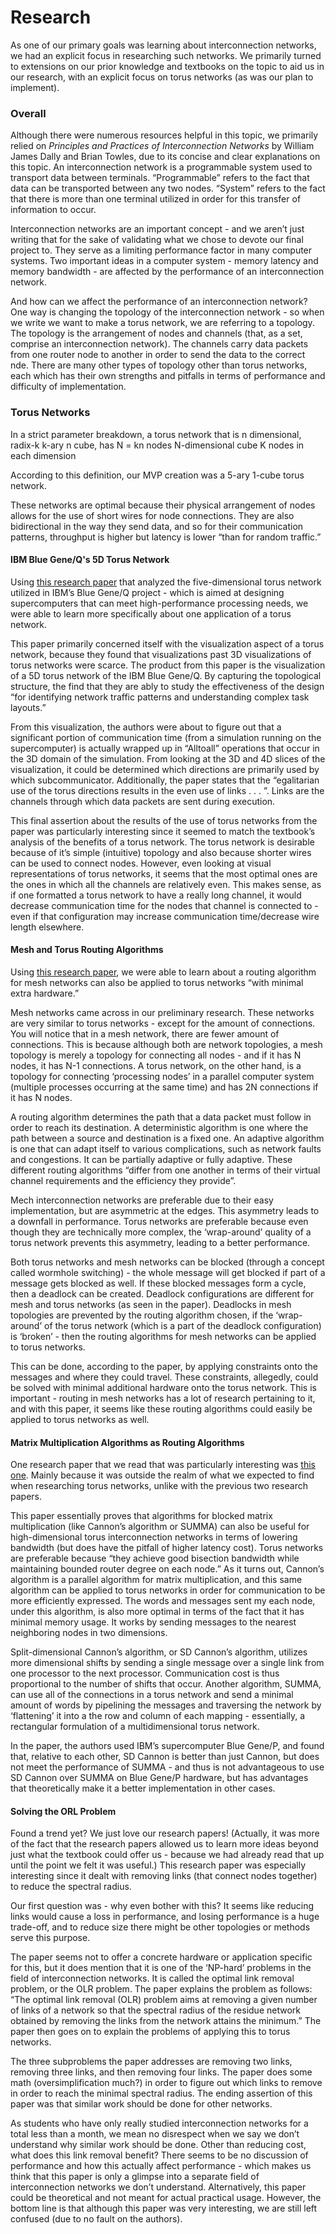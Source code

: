 # Research

As one of our primary goals was learning about interconnection networks, we had an explicit focus in researching such networks. We primarily turned to extensions on our prior knowledge and textbooks on the topic to aid us in our research, with an explicit focus on torus networks (as was our plan to implement).

### Overall
Although there were numerous resources helpful in this topic, we primarily relied on *Principles and Practices of Interconnection Networks* by William James Dally and Brian Towles, due to its concise and clear explanations on this topic.
An interconnection network is a programmable system used to transport data between terminals. “Programmable” refers to the fact that data can be transported between any two nodes. “System” refers to the fact that there is more than one terminal utilized in order for this transfer of information to occur.

Interconnection networks are an important concept - and we aren’t just writing that for the sake of validating what we chose to devote our final project to. They serve as a limiting performance factor in many computer systems. Two important ideas in a computer system - memory latency and memory bandwidth - are affected by the performance of an interconnection network.

And how can we affect the performance of an interconnection network? One way is changing the topology of the interconnection network - so when we write we want to make a torus network, we are referring to a topology. The topology is the arrangement of nodes and channels (that, as a set, comprise an interconnection network). The channels carry data packets from one router node to another in order to send the data to the correct nde. There are many other types of topology other than torus networks, each which has their own strengths and pitfalls in terms of performance and difficulty of implementation.

### Torus Networks
In a strict parameter breakdown, a torus network that is
	n dimensional,
	radix-k
	k-ary n cube,
has
	N = kn nodes
	N-dimensional cube
	K nodes in each dimension
  
According to this definition, our MVP creation was a 5-ary 1-cube torus network.

These networks are optimal because their physical arrangement of nodes allows for the use of short wires for node connections. They are also bidirectional in the way they send data, and so for their communication patterns, throughput is higher but latency is lower “than for random traffic.”

#### IBM Blue Gene/Q's 5D Torus Network

Using [this research paper](http://www.idav.ucdavis.edu/~ki/publications/vpa2014.pdf) that analyzed the five-dimensional torus network utilized in IBM’s Blue Gene/Q project - which is aimed at designing supercomputers that can meet high-performance processing needs, we were able to learn more specifically about one application of a torus network.

This paper primarily concerned itself with the visualization aspect of a torus network, because they found that visualizations past 3D visualizations of torus networks were scarce. The product from this paper is the visualization of a 5D torus network of the IBM Blue Gene/Q. By capturing the topological structure, the find that they are ably to study the effectiveness of the design “for identifying network traffic patterns and understanding complex task layouts.”

From this visualization, the authors were about to figure out that a significant portion of communication time (from a simulation running on the supercomputer) is actually wrapped up in  “Alltoall” operations that occur in the 3D domain of the simulation. From looking at the 3D and 4D slices of the visualization, it could be determined which directions are primarily used by which subcommunicator. Additionally, the paper states that the “egalitarian use of the torus directions results in the even use of links . . . ”. Links are the channels through which data packets are sent during execution.

This final assertion about the results of the use of torus networks from the paper was particularly interesting since it seemed to match the textbook’s analysis of the benefits of a torus network. The torus network is desirable because of it’s simple (intuitive) topology and also because shorter wires can be used to connect nodes. However, even looking at visual representations of torus networks, it seems that the most optimal ones are the ones in which all the channels are relatively even. This makes sense, as if one formatted a torus network to have a really long channel, it would decrease communication time for the nodes that channel is connected to - even if that configuration may increase communication time/decrease wire length elsewhere.

#### Mesh and Torus Routing Algorithms

Using [this research paper](http://spirit.cs.ucdavis.edu/pubs/conf/hipc-torus.pdf), we were able to learn about a routing algorithm for mesh networks can also be applied to torus networks “with minimal extra hardware.”

Mesh networks came across in our preliminary research. These networks are very similar to torus networks - except for the amount of connections. You will notice that in a mesh network, there are fewer amount of connections. This is because although both are network topologies, a mesh topology is merely a topology for connecting all nodes - and if it has N nodes, it has N-1 connections. A torus network, on the other hand, is a topology for connecting ‘processing nodes’ in a parallel computer system (multiple processes occurring at the same time) and has 2N connections if it has N nodes.

A routing algorithm determines the path that a data packet must follow in order to reach its destination. A deterministic algorithm  is one where the path between a source and destination is a fixed one. An adaptive algorithm is one that can adapt itself to various complications, such as network faults and congestions. It can be partially adaptive or fully adaptive. These different routing algorithms “differ from one another in terms of their virtual channel requirements and the efficiency they provide”.

Mech interconnection networks are preferable due to their easy implementation, but are asymmetric at the edges. This asymmetry leads to a downfall in performance. Torus networks are preferable because even though they are technically more complex, the ‘wrap-around’ quality of a torus network prevents this asymmetry, leading to a better performance. 

Both torus networks and mesh networks can be blocked (through a concept called wormhole switching) - the whole message will get blocked if part of a message gets blocked as well. If these blocked messages form a cycle, then a deadlock can be created. Deadlock configurations are different for mesh and torus networks (as seen in the paper). Deadlocks in mesh topologies are prevented by the routing algorithm chosen, if the ‘wrap-around’ of the torus network (which is a part of the deadlock configuration) is ‘broken’ - then the routing algorithms for mesh networks can be applied to torus networks.

This can be done, according to the paper, by applying constraints onto the messages and where they could travel. These constraints, allegedly, could be solved with minimal additional hardware onto the torus network. This is important - routing in mesh networks has a lot of research pertaining to it, and with this paper, it seems like these routing algorithms could easily be applied to torus networks as well.

#### Matrix Multiplication Algorithms as Routing Algorithms

One research paper that we read that was particularly interesting was [this one](https://pdfs.semanticscholar.org/5d76/0f767a2372bc915e676b0a692fb8c7d6aa2f.pdf). Mainly because it was outside the realm of what we expected to find when researching torus networks, unlike with the previous two research papers.

This paper essentially proves that algorithms for blocked matrix multiplication (like Cannon’s algorithm or SUMMA) can also be useful for high-dimensional torus interconnection networks in terms of lowering bandwidth (but does have the pitfall of higher latency cost).
Torus networks are preferable because “they achieve good bisection bandwidth while maintaining bounded router degree on each node.” As it turns out, Cannon’s algorithm is a parallel algorithm for matrix multiplication, and this same algorithm can be applied to torus networks in order for communication to be more efficiently expressed. The words and messages sent my each node, under this algorithm, is also more optimal in terms of the fact that it has minimal memory usage. It works by sending messages to the nearest neighboring nodes in two dimensions.

Split-dimensional Cannon’s algorithm, or SD Cannon’s algorithm, utilizes more dimensional shifts by sending a single message over a single link from one processor to the next processor. Communication cost is thus proportional to the number of shifts that occur.
Another algorithm, SUMMA, can use all of the connections in a torus network and send a minimal amount of words by pipelining the messages and traversing the network by ‘flattening’ it into a the row and column of each mapping - essentially, a rectangular formulation of a multidimensional torus network.

In the paper, the authors used IBM’s supercomputer Blue Gene/P, and found that, relative to each other, SD Cannon is better than just Cannon, but does not meet the performance of SUMMA - and thus is not advantageous to use SD Cannon over SUMMA on Blue Gene/P hardware, but has advantages that theoretically make it a better implementation in other cases.

#### Solving the ORL Problem

Found a trend yet? We just love our research papers! (Actually, it was more of the fact that the research papers allowed us to learn more ideas beyond just what the textbook could offer us - because we had already read that up until the point we felt it was useful.)
This research paper was especially interesting since it dealt with removing links (that connect nodes together) to reduce the spectral radius.

Our first question was - why even bother with this? It seems like reducing links would cause a loss in performance, and losing performance is a huge trade-off, and to reduce size there might be other topologies or methods serve this purpose.

The paper seems not to offer a concrete hardware or application specific for this, but it does mention that it is one of the ‘NP-hard’ problems in the field of interconnection networks. It is called the optimal link removal problem, or the OLR problem. The paper explains the problem as follows: “The optimal link removal (OLR) problem aims at removing a given number of links of a network so that the spectral radius of the residue network obtained by removing the links from the network attains the minimum.” The paper then goes on to explain the problems of applying this to torus networks. 

The three subproblems the paper addresses are removing two links, removing three links, and then removing four links. The paper does some math (oversimplification much?) in order to figure out which links to remove in order to reach the minimal spectral radius. The ending assertion of this paper was that similar work should be done for other networks.

As students who have only really studied interconnection networks for a total less than a month, we mean no disrespect when we say we don’t understand why similar work should be done. Other than reducing cost, what does this link removal benefit? There seems to be no discussion of performance and how this actually affect performance - which makes us think that this paper is only a glimpse into a separate field of interconnection networks we don’t understand. Alternatively, this paper could be theoretical and not meant for actual practical usage. However, the bottom line is that although this paper was very interesting, we are still left confused (due to no fault on the authors).

